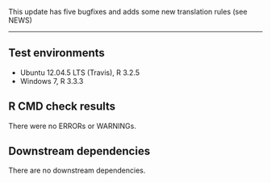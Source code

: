 This update has five bugfixes and adds some new translation rules (see NEWS)

---

## Test environments
* Ubuntu 12.04.5 LTS (Travis), R 3.2.5
* Windows 7, R 3.3.3

## R CMD check results

There were no ERRORs or WARNINGs. 

## Downstream dependencies

There are no downstream dependencies.